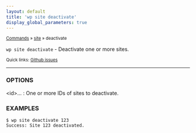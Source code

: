 ```yaml
---
layout: default
title: 'wp site deactivate'
display_global_parameters: true
---
```


<small>[Commands](/commands/) &raquo; [site](/commands/site/) &raquo; deactivate</small>

`wp site deactivate` - Deactivate one or more sites.

<small>Quick links: <a href="https://github.com/wp-cli/wp-cli/issues?q=is%3Aopen+label%3Acommand%3Asite-deactivate+sort%3Aupdated-desc">Github issues</a></small>

<hr />

### OPTIONS

&lt;id&gt;...
: One or more IDs of sites to deactivate.

### EXAMPLES

    $ wp site deactivate 123
    Success: Site 123 deactivated.



